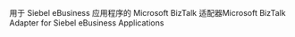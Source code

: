 <span data-ttu-id="a4542-101">用于 Siebel eBusiness 应用程序的 Microsoft BizTalk 适配器</span><span class="sxs-lookup"><span data-stu-id="a4542-101">Microsoft BizTalk Adapter for Siebel eBusiness Applications</span></span>